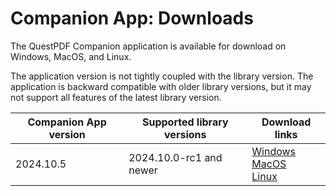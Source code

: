 # Companion App: Downloads

The QuestPDF Companion application is available for download on Windows, MacOS, and Linux.

The application version is not tightly coupled with the library version. The application is backward compatible with older library versions, but it may not support all features of the latest library version.


| Companion App version | Supported library versions | Download links                                                                                                                                                                                                                                                                                                                                   |
|-----------------------|----------------------------|--------------------------------------------------------------------------------------------------------------------------------------------------------------------------------------------------------------------------------------------------------------------------------------------------------------------------------------------------|
| 2024.10.5             | 2024.10.0-rc1 and newer    | [Windows](https://github.com/QuestPDF/QuestPDF/releases/download/2024.10/QuestPDF.Companion.2024.10.6.exe) <br/> [MacOS](https://github.com/QuestPDF/QuestPDF/releases/download/2024.10.0/QuestPDF.Companion.2024.10.6.app.zip) <br/> [Linux](https://github.com/QuestPDF/QuestPDF/releases/download/2024.10.0/QuestPDF.Companion.2024.10.6.deb) |
